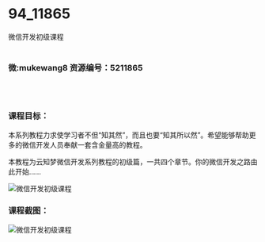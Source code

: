 # 94_11865
微信开发初级课程
<br/></br>
<h3>微:mukewang8 资源编号：5211865</h3>
<br/></br>
<h3>课程目标：</h3>
<p>本系列教程力求使学习者不但“知其然”，而且也要“知其所以然”。希望能够帮助更多的<a title="查看与 微信开发 相关的文章" target="_blank">微信开发</a>人员奉献一套含金量高的教程。</p>
<p>本教程为云知梦<a title="查看与 微信开发 相关的文章" target="_blank">微信开发</a>系列教程的初级篇，一共四个章节。你的微信开发之路由此开始……</p>
<p><img src="https://www.ko996.com/wp-content/uploads/img/2020/04/2-16-300x184.png" alt="微信开发初级课程"></p>
<h3>课程截图：</h3>
<p><img src="https://www.ko996.com/wp-content/uploads/img/2020/04/1-17.png" alt="微信开发初级课程"></p>
